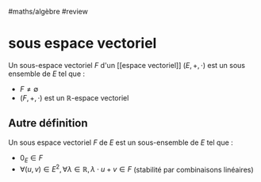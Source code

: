 #maths/algèbre #review 
# sous espace vectoriel
Un sous-espace vectoriel $F$ d'un [[espace vectoriel]] $(E, +, \cdot)$ est un sous ensemble de $E$ tel que :
 - $F\neq\emptyset$
 - $(F,+,\cdot)$ est un $\mathbb R$-espace vectoriel

## Autre définition
Un sous espace vectoriel $F$ de $E$ est un sous-ensemble de $E$ tel que :
 - $0_E \in F$
 - $\forall (u,v)\in E^2, \forall \lambda \in \mathbb R, \lambda \cdot u + v \in F$ (stabilité par combinaisons linéaires)

